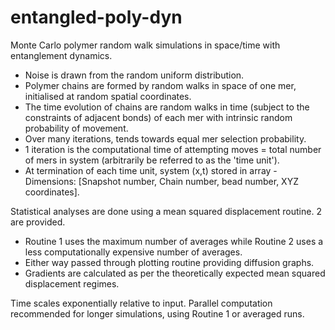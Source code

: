 # entangled-poly-dyn

Monte Carlo polymer random walk simulations in space/time with entanglement dynamics. 

- Noise is drawn from the random uniform distribution. 
- Polymer chains are formed by random walks in space of one mer, initialised at random spatial coordinates. 
- The time evolution of chains are random walks in time (subject to the constraints of adjacent bonds) of each mer with intrinsic random probability of movement.
- Over many iterations, tends towards equal mer selection probability. 
- 1 iteration is the computational time of attempting moves = total number of mers in system (arbitrarily be referred to as the 'time unit'). 
- At termination of each time unit, system (x,t) stored in array - Dimensions: [Snapshot number, Chain number, bead number, XYZ coordinates]. 


Statistical analyses are done using a mean squared displacement routine. 2 are provided. 

- Routine 1 uses the maximum number of averages while Routine 2 uses a less computationally expensive number of averages. 
- Either way passed through plotting routine providing diffusion graphs. 
- Gradients are calculated as per the theoretically expected mean squared displacement regimes.

Time scales exponentially relative to input. Parallel computation recommended for longer simulations, using Routine 1 or averaged runs. 
